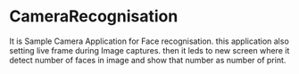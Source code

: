 CameraRecognisation
===================

It is Sample Camera Application for Face recognisation.
this application also setting live frame during Image captures.
then it leds to new screen where it detect number of faces in image and show that number as number of print. 
